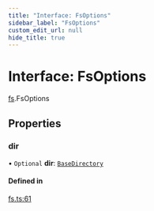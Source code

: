 ```yaml
---
title: "Interface: FsOptions"
sidebar_label: "FsOptions"
custom_edit_url: null
hide_title: true
---
```


# Interface: FsOptions

[fs](../modules/fs.md).FsOptions

## Properties

### dir

• `Optional` **dir**: [`BaseDirectory`](../enums/fs.basedirectory.md)

#### Defined in

[fs.ts:61](https://github.com/tauri-apps/tauri/blob/4339b46/tooling/api/src/fs.ts#L61)
